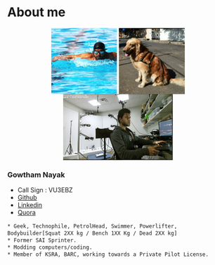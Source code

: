 # About me
<p align="center">
  <img src="docs/images/swim.bmp" align="center" width="150" height ="150" title="Gowtham nayak">
 <img src="docs/images/sw_github.png" align="center" width="150" height ="150" title="Gowtham nayak">
  <img src="docs/images/vr_labs_gowtham.png" align="center" width="250" height ="150" title="Gowtham nayak">
  </p>

### Gowtham Nayak

* Call Sign : VU3EBZ
* [Github](https://github.com/thefr33radical)
* [Linkedin](https://www.linkedin.com/in/gowt1ham/)
* [Quora](https://www.quora.com/profile/Gowtham-Nayak-7)

```
* Geek, Technophile, PetrolHead, Swimmer, Powerlifter, Bodybuilder[Squat 2XX kg / Bench 1XX Kg / Dead 2XX kg]
* Former SAI Sprinter.
* Modding computers/coding.
* Member of KSRA, BARC, working towards a Private Pilot License.
```

